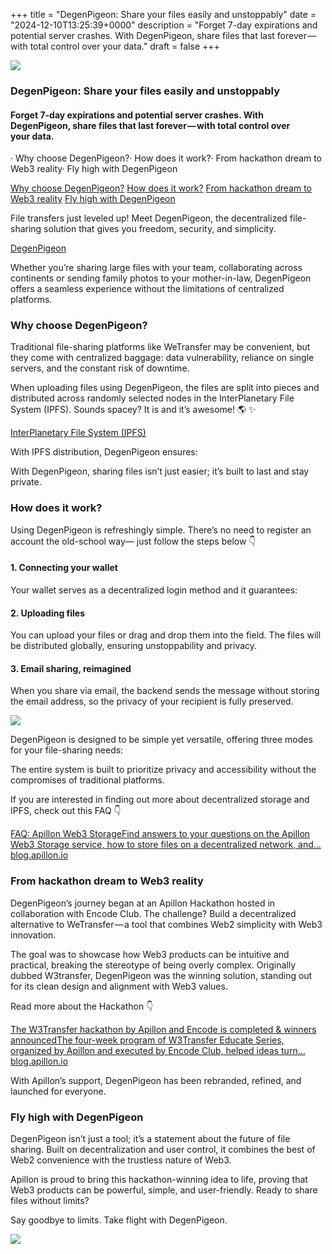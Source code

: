 +++
title = "DegenPigeon: Share your files easily and unstoppably"
date = "2024-12-10T13:25:39+0000"
description = "Forget 7-day expirations and potential server crashes. With DegenPigeon, share files that last forever — with total control over your data."
draft = false
+++

![](/images/d7501158802e2afea62f7413465aa111.jpeg)


### DegenPigeon: Share your files easily and unstoppably


#### Forget 7-day expirations and potential server crashes. With DegenPigeon, share files that last forever — with total control over your data.


· Why choose DegenPigeon?· How does it work?· From hackathon dream to Web3 reality· Fly high with DegenPigeon

[Why choose DegenPigeon?](#09e1)
[How does it work?](#b167)
[From hackathon dream to Web3 reality](#da8d)
[Fly high with DegenPigeon](#0616)

File transfers just leveled up! Meet DegenPigeon, the decentralized file-sharing solution that gives you freedom, security, and simplicity.

[DegenPigeon](https://degenpigeon.com/)

Whether you’re sharing large files with your team, collaborating across continents or sending family photos to your mother-in-law, DegenPigeon offers a seamless experience without the limitations of centralized platforms.


### Why choose DegenPigeon?


Traditional file-sharing platforms like WeTransfer may be convenient, but they come with centralized baggage: data vulnerability, reliance on single servers, and the constant risk of downtime.


When uploading files using DegenPigeon, the files are split into pieces and distributed across randomly selected nodes in the InterPlanetary File System (IPFS). Sounds spacey? It is and it’s awesome! 🌎 ✨

[InterPlanetary File System (IPFS)](https://ipfs.tech/)

With IPFS distribution, DegenPigeon ensures:


With DegenPigeon, sharing files isn’t just easier; it’s built to last and stay private.


### How does it work?


Using DegenPigeon is refreshingly simple. There’s no need to register an account the old-school way— just follow the steps below 👇


#### 1. Connecting your wallet


Your wallet serves as a decentralized login method and it guarantees:


#### 2. Uploading files


You can upload your files or drag and drop them into the field. The files will be distributed globally, ensuring unstoppability and privacy.


#### 3. Email sharing, reimagined


When you share via email, the backend sends the message without storing the email address, so the privacy of your recipient is fully preserved.


![](/images/2802e9cbe2d54e38cc45718d1e9e528f.png)


DegenPigeon is designed to be simple yet versatile, offering three modes for your file-sharing needs:


The entire system is built to prioritize privacy and accessibility without the compromises of traditional platforms.


If you are interested in finding out more about decentralized storage and IPFS, check out this FAQ 👇

[FAQ: Apillon Web3 StorageFind answers to your questions on the Apillon Web3 Storage service, how to store files on a decentralized network, and…blog.apillon.io](https://blog.apillon.io/faq-apillon-web3-storage-c99a9b0e8b12)

### From hackathon dream to Web3 reality


DegenPigeon’s journey began at an Apillon Hackathon hosted in collaboration with Encode Club. The challenge? Build a decentralized alternative to WeTransfer — a tool that combines Web2 simplicity with Web3 innovation.


The goal was to showcase how Web3 products can be intuitive and practical, breaking the stereotype of being overly complex. Originally dubbed W3transfer, DegenPigeon was the winning solution, standing out for its clean design and alignment with Web3 values.


Read more about the Hackathon 👇

[The W3Transfer hackathon by Apillon and Encode is completed & winners announcedThe four-week program of W3Transfer Educate Series, organized by Apillon and executed by Encode Club, helped ideas turn…blog.apillon.io](https://blog.apillon.io/the-w3transfer-hackathon-by-apillon-and-encode-is-completed-winners-announced-dd85a0f1bc3e)

With Apillon’s support, DegenPigeon has been rebranded, refined, and launched for everyone.


### Fly high with DegenPigeon


DegenPigeon isn’t just a tool; it’s a statement about the future of file sharing. Built on decentralization and user control, it combines the best of Web2 convenience with the trustless nature of Web3.


Apillon is proud to bring this hackathon-winning idea to life, proving that Web3 products can be powerful, simple, and user-friendly. Ready to share files without limits?


Say goodbye to limits. Take flight with DegenPigeon.


![](/images/5ca3184ae45d093c425ecfaa681d60e6.png)
